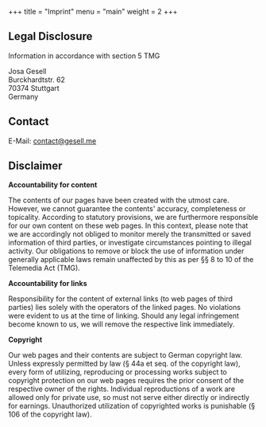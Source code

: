+++
title = "Imprint"
menu = "main"
weight = 2
+++

## Legal Disclosure

Information in accordance with section 5 TMG

Josa Gesell  
Burckhardtstr. 62  
70374 Stuttgart  
Germany

## Contact

E-Mail: contact@gesell.me  

## Disclaimer

**Accountability for content**

The contents of our pages have been created with the utmost care. However, we
cannot guarantee the contents' accuracy, completeness or topicality. According
to statutory provisions, we are furthermore responsible for our own content on
these web pages. In this context, please note that we are accordingly not
obliged to monitor merely the transmitted or saved information of third parties,
or investigate circumstances pointing to illegal activity. Our obligations to
remove or block the use of information under generally applicable laws remain
unaffected by this as per §§ 8 to 10 of the Telemedia Act (TMG).

**Accountability for links**

Responsibility for the content of external links (to web pages of third parties)
lies solely with the operators of the linked pages. No violations were evident
to us at the time of linking. Should any legal infringement become known to us,
we will remove the respective link immediately.

**Copyright**

Our web pages and their contents are subject to German copyright law. Unless
expressly permitted by law (§ 44a et seq. of the copyright law), every form of
utilizing, reproducing or processing works subject to copyright protection on
our web pages requires the prior consent of the respective owner of the rights.
Individual reproductions of a work are allowed only for private use, so must not
serve either directly or indirectly for earnings. Unauthorized utilization of
copyrighted works is punishable (§ 106 of the copyright law).
